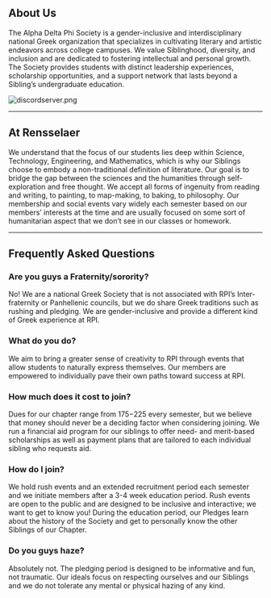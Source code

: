 ## About Us

The Alpha Delta Phi Society is a gender-inclusive and interdisciplinary national Greek organization that specializes in cultivating literary and artistic endeavors across college campuses. We value Siblinghood, diversity, and inclusion and are dedicated to fostering intellectual and personal growth. The Society provides students with distinct leadership experiences, scholarship opportunities, and a support network that lasts beyond a Sibling’s undergraduate education.

![discordserver.png](https://images.squarespace-cdn.com/content/v1/5e2fa07dec98fd74b2ad5d8d/1609105679428-8G4Z27568UQHVAJCGGCF/discordserver.png)

* * *

## At Rensselaer

We understand that the focus of our students lies deep within Science, Technology, Engineering, and Mathematics, which is why our Siblings choose to embody a non-traditional definition of literature. Our goal is to bridge the gap between the sciences and the humanities through self-exploration and free thought. We accept all forms of ingenuity from reading and writing, to painting, to map-making, to baking, to philosophy. Our membership and social events vary widely each semester based on our members’ interests at the time and are usually focused on some sort of humanitarian aspect that we don’t see in our classes or homework.

* * *

## Frequently Asked Questions

### Are you guys a Fraternity/sorority?

No! We are a national Greek Society that is not associated with RPI’s Inter-fraternity or Panhellenic councils, but we do share Greek traditions such as rushing and pledging. We are gender-inclusive and provide a different kind of Greek experience at RPI.

### What do you do?

We aim to bring a greater sense of creativity to RPI through events that allow students to naturally express themselves. Our members are empowered to individually pave their own paths toward success at RPI.

### How much does it cost to join?

Dues for our chapter range from $175-$225 every semester, but we believe that money should never be a deciding factor when considering joining. We run a financial aid program for our siblings to offer need- and merit-based scholarships as well as payment plans that are tailored to each individual sibling who requests aid.

### How do I join?

We hold rush events and an extended recruitment period each semester and we initiate members after a 3-4 week education period. Rush events are open to the public and are designed to be inclusive and interactive; we want to get to know you! During the education period, our Pledges learn about the history of the Society and get to personally know the other Siblings of our Chapter.

### Do you guys haze?

Absolutely not. The pledging period is designed to be informative and fun, not traumatic. Our ideals focus on respecting ourselves and our Siblings and we do not tolerate any mental or physical hazing of any kind.
